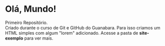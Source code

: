 # Olá, Mundo!  
Primeiro Repositório.  
Criado durante o curso de Git e GitHub do Guanabara.
Para isso criamos um HTML simples com algum "lorem" adicionado. Acesse a pasta de **site-exemplo** para ver mais.
